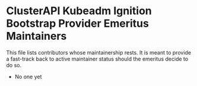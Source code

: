 # ClusterAPI Kubeadm Ignition Bootstrap Provider Emeritus Maintainers

This file lists contributors whose maintainership rests.
It is meant to provide a fast-track back to active maintainer status should the emeritus decide to do so.


* No one yet
